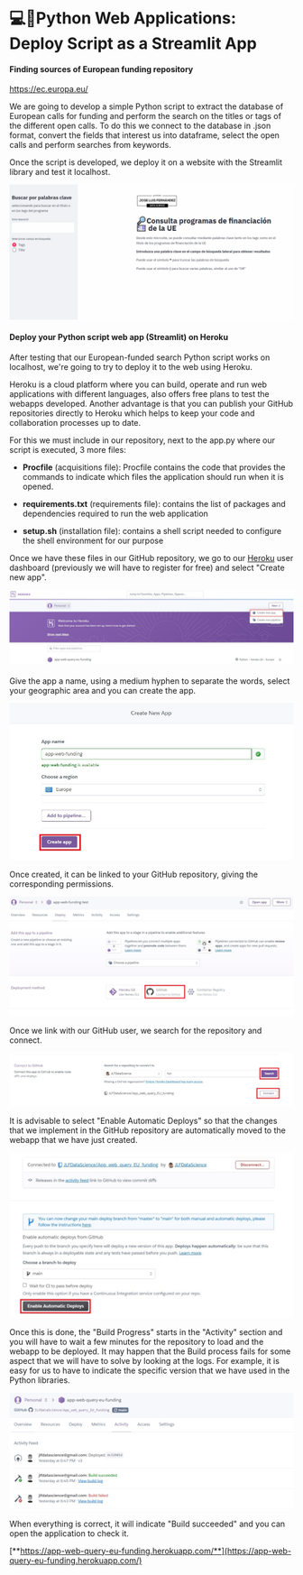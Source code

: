 # 💻🔗Python Web Applications: Deploy Script as a Streamlit App
#### Finding sources of European funding repository
https://ec.europa.eu/  

We are going to develop a simple Python script to extract the database of European calls for funding and perform the search on the titles or tags of the different open calls.
To do this we connect to the database in .json format, convert the fields that interest us into dataframe, select the open calls and perform searches from keywords.  

Once the script is developed, we deploy it on a website with the Streamlit library and test it localhost.  

![Deploy Web App in localhost](/image/Web_App_localhost.gif)  

#### Deploy your Python script web app (Streamlit) on Heroku  

After testing that our European-funded search Python script works on localhost, we're going to try to deploy it to the web using Heroku.

Heroku is a cloud platform where you can build, operate and run web applications with different languages, also offers free plans to test the webapps developed.
Another advantage is that you can publish your GitHub repositories directly to Heroku which helps to keep your code and collaboration processes up to date.

For this we must include in our repository, next to the app.py where our script is executed, 3 more files:
* **Procfile** (acquisitions file): Procfile contains the code that provides the commands to indicate which files the application should run when it is opened.

* **requirements.txt** (requirements file): contains the list of packages and dependencies required to run the web application

* **setup.sh** (installation file): contains a shell script needed to configure the shell environment for our purpose  

Once we have these files in our GitHub repository, we go to our [Heroku](https://www.heroku.com/) user dashboard (previously we will have to register for free) and select "Create new app".  

![Create New App](/image/Heroku_New_app.jpg)  

Give the app a name, using a medium hyphen to separate the words, select your geographic area and you can create the app.  

![Create New App](/image/App_name.jpg)  

Once created, it can be linked to your GitHub repository, giving the corresponding permissions.

![Create New App](/image/link_Github.jpg)  

Once we link with our GitHub user, we search for the repository and connect.

![Create New App](/image/link_Github_2.jpg)  

  It is advisable to select "Enable Automatic Deploys" so that the changes that we implement in the GitHub repository are automatically moved to the webapp that we have just created.  

  ![Create New App](/image/link_Github_3.jpg)   

  Once this is done, the "Build Progress" starts in the "Activity" section and you will have to wait a few minutes for the repository to load and the webapp to be deployed. It may happen that the Build process fails for some aspect that we will have to solve by looking at the logs. For example, it is easy for us to have to indicate the specific version that we have used in the Python libraries.  

  ![Create New App](/image/Activity_logs.jpg)  

  When everything is correct, it will indicate "Build succeeded" and you can open the application to check it.

  [**https://app-web-query-eu-funding.herokuapp.com/**](https://app-web-query-eu-funding.herokuapp.com/)
